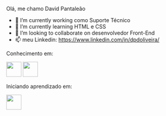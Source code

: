 Olá, me chamo David Pantaleão 

- 🔭 I’m currently working como Suporte Técnico
- 🌱 I’m currently learning  HTML e CSS
- 👯 I’m looking to collaborate on  desenvolvedor Front-End
- 📫  meu Linkedin: https://www.linkedin.com/in/dpdoliveira/  

Conhecimento em:

<img src="https://cdn.jsdelivr.net/gh/devicons/devicon/icons/html5/html5-original.svg" width="40" height="40"/>
<img src="https://cdn.jsdelivr.net/gh/devicons/devicon/icons/css3/css3-original.svg"  width="40" height="40"/>

Iniciando aprendizado em:

<img src="https://cdn.jsdelivr.net/gh/devicons/devicon/icons/python/python-original.svg" width="40" height="40"/>         
